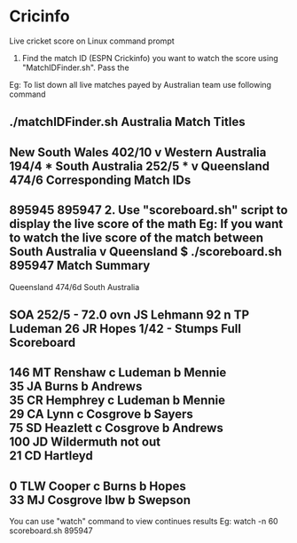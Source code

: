 # Cricinfo
Live cricket score on Linux command prompt

1. Find the match ID (ESPN Crickinfo) you want to watch the score using "MatchIDFinder.sh". Pass the 

Eg: To list down all live matches payed by Australian team use following command

 ./matchIDFinder.sh Australia
Match Titles
--
New South Wales 402/10  v Western Australia 194/4 *
South Australia 252/5 * v Queensland 474/6 
Corresponding Match IDs
--
895945
895947
2. Use "scoreboard.sh" script to display the live score of the math
Eg: If you want to watch the live score of the match between South Australia v Queensland
$ ./scoreboard.sh 895947
Match Summary
--
Queensland 474/6d
South Australia 

SOA 252/5 - 72.0 ovn JS Lehmann 92 n TP Ludeman 26  JR Hopes 1/42 - Stumps 
Full Scoreboard
--
146   MT Renshaw  c Ludeman b Mennie  
35    JA Burns   b Andrews  
35    CR Hemphrey  c Ludeman b Mennie  
29    CA Lynn  c Cosgrove b Sayers  
75    SD Heazlett  c Cosgrove b Andrews  
100   JD Wildermuth  not out  
21    CD Hartleyd
--
0     TLW Cooper  c Burns b Hopes  
33    MJ Cosgrove  lbw b Swepson  
--
You can use "watch" command to view continues results
Eg: watch -n 60 scoreboard.sh 895947
